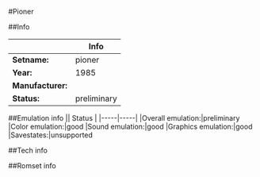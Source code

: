 #Pioner

##Info

||Info|
|-----|-----|
|**Setname:**|pioner
|**Year:**|1985
|**Manufacturer:**|<unknown>
|**Status:**|preliminary

##Emulation info
|| Status |
|-----|-----|
|Overall emulation:|preliminary
|Color emulation:|good
|Sound emulation:|good
|Graphics emulation:|good
|Savestates:|unsupported

##Tech info

##Romset info

<!--- START OF EDITED COMMENT DO NOT TOUCH TEXT ABOVE-->
